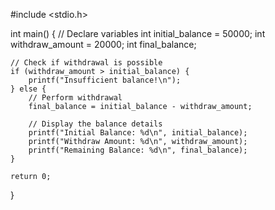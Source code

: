 
#include <stdio.h>

int main() {
    // Declare variables
    int initial_balance = 50000;
    int withdraw_amount = 20000;
    int final_balance;

    // Check if withdrawal is possible
    if (withdraw_amount > initial_balance) {
        printf("Insufficient balance!\n");
    } else {
        // Perform withdrawal
        final_balance = initial_balance - withdraw_amount;

        // Display the balance details
        printf("Initial Balance: %d\n", initial_balance);
        printf("Withdraw Amount: %d\n", withdraw_amount);
        printf("Remaining Balance: %d\n", final_balance);
    }

    return 0;
}
   
        
